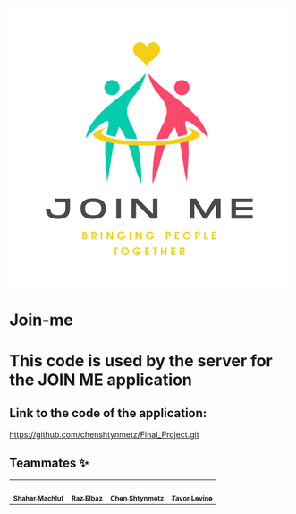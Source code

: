 ![alt text](https://github.com/ShaharMachluf/Join-me-2/blob/master/logo/Join%20me.png) 

# Join-me
# This code is used by the server for the JOIN ME application

## Link to the code of the application:
https://github.com/chenshtynmetz/Final_Project.git


## Teammates ✨

<!-- ALL-CONTRIBUTORS-LIST:START - Do not remove or modify this section -->
<!-- prettier-ignore-start -->
<!-- markdownlint-disable -->
<table>
  <tr>
    <td align="center"><a href="https://github.com/ShaharMachluf"><br /><sub><b>Shahar Machluf</b></sub></a><br /> </td>
    <td align="center"><a href="https://github.com/RazElbaz"><br /><sub><b>Raz Elbaz</b></sub></a><br /> </td>
    <td align="center"><a href="https://github.com/chenshtynmetz"><br /><sub><b>Chen Shtynmetz</b></sub></a><br /> </td>
    <td align="center"><a href="https://github.com/tavorlevine"><br /><sub><b>Tavor Levine</b></sub></a><br /> </td>
  </tr>
</table>

